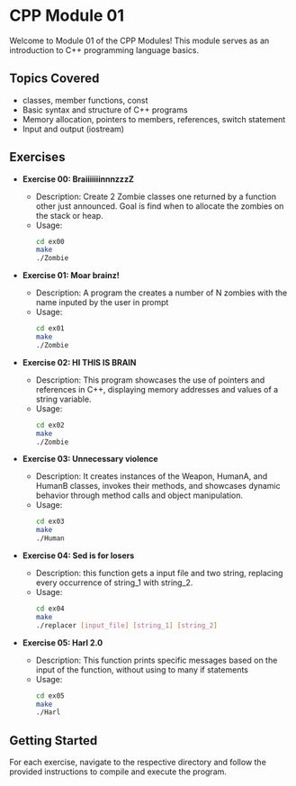 # CPP Module 01

Welcome to Module 01 of the CPP Modules! This module serves as an introduction to C++ programming language basics.

## Topics Covered
- classes, member functions, const
- Basic syntax and structure of C++ programs
- Memory allocation, pointers to members, references, switch statement
- Input and output (iostream)

## Exercises
- **Exercise 00: BraiiiiiiinnnzzzZ**
  - Description: Create 2 Zombie classes one returned by a function other just announced. Goal is find when to allocate the zombies on the stack or heap.
  - Usage:
    ```bash
    cd ex00
    make
    ./Zombie
    ```

- **Exercise 01: Moar brainz!**
  - Description: A program the creates a number of N zombies with the name inputed by the user in prompt
  - Usage:
    ```bash
    cd ex01
    make
    ./Zombie
    ```

- **Exercise 02: HI THIS IS BRAIN**
  - Description: This program showcases the use of pointers and references in C++, displaying memory addresses and values of a string variable.
  - Usage:
    ```bash
    cd ex02
    make
    ./Zombie
    ```

- **Exercise 03: Unnecessary violence**
  - Description: It creates instances of the Weapon, HumanA, and HumanB classes, invokes their methods, and showcases dynamic behavior through method calls and object manipulation.
  - Usage:
    ```bash
    cd ex03
    make
    ./Human
    ```

- **Exercise 04: Sed is for losers**
  - Description: this function gets a input file and two string, replacing every occurrence of string_1 with string_2.
  - Usage:
    ```bash
    cd ex04
    make
    ./replacer [input_file] [string_1] [string_2]
    ```

- **Exercise 05: Harl 2.0**
  - Description: This function prints specific messages based on the input of the function, without using to many if statements
  - Usage:
    ```bash
    cd ex05
    make
    ./Harl
    ```

## Getting Started

For each exercise, navigate to the respective directory and follow the provided instructions to compile and execute the program.
